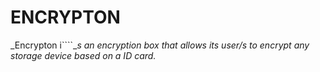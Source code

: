 # ENCRYPTON
_Encrypton i````__s an encryption box that allows its user/s to encrypt any storage device based on a ID card._